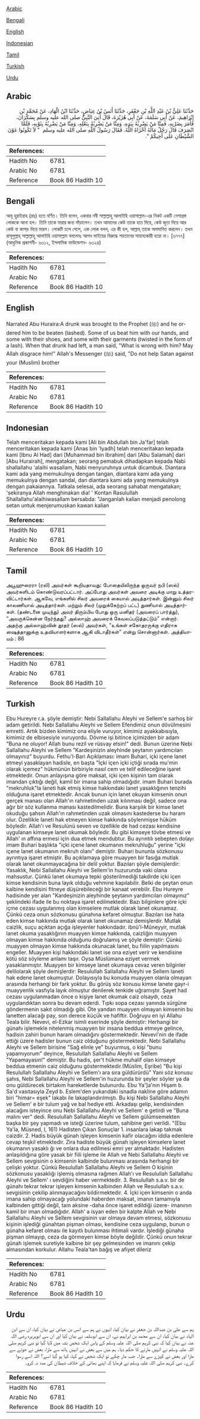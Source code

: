[Arabic](#arabic)

[Bengali](#bengali)

[English](#english)

[Indonesian](#indonesian)

[Tamil](#tamil)

[Turkish](#turkish)

[Urdu](#urdu)

## Arabic


<div dir="rtl" lang="ar" style={{fontSize:'larger',backgroundColor:'#f8f9fa',padding:20}}>
حَدَّثَنَا عَلِيُّ بْنُ عَبْدِ اللَّهِ بْنِ جَعْفَرٍ، حَدَّثَنَا أَنَسُ بْنُ عِيَاضٍ، حَدَّثَنَا ابْنُ الْهَادِ، عَنْ مُحَمَّدِ بْنِ إِبْرَاهِيمَ، عَنْ أَبِي سَلَمَةَ، عَنْ أَبِي هُرَيْرَةَ، قَالَ أُتِيَ النَّبِيُّ صلى الله عليه وسلم بِسَكْرَانَ، فَأَمَرَ بِضَرْبِهِ، فَمِنَّا مَنْ يَضْرِبُهُ بِيَدِهِ، وَمِنَّا مَنْ يَضْرِبُهُ بِنَعْلِهِ، وَمِنَّا مَنْ يَضْرِبُهُ بِثَوْبِهِ، فَلَمَّا انْصَرَفَ قَالَ رَجُلٌ مَالَهُ أَخْزَاهُ اللَّهُ‏.‏ فَقَالَ رَسُولُ اللَّهِ صلى الله عليه وسلم ‏ "‏ لاَ تَكُونُوا عَوْنَ الشَّيْطَانِ عَلَى أَخِيكُمْ ‏"‏‏.‏
</div>
<div style={{backgroundColor:'#f8f9fa',padding:20, marginBottom: 10}}><table> <thead> <tr> <th>References:</th> <th></th> </tr> </thead> <tbody><tr><td>Hadith No</td><td>6781</td></tr><tr><td>Arabic No</td><td>6781</td></tr><tr><td>Reference</td><td>Book 86 Hadith 10</td></tr></tbody></table></div>

## Bengali


<div dir="ltr" lang="bn" style={{fontSize:'larger',backgroundColor:'#f8f9fa',padding:20}}>
আবূ হুরাইরাহ (রাঃ) হতে বর্ণিত। তিনি বলেন, একবার নবী সাল্লাল্লাহু আলাইহি ওয়াসাল্লাম-এর নিকট একটি নেশাগ্রস্ত লোককে আনা হল। তিনি তাকে মারার জন্য দাঁড়ালেন। তখন আমাদের কেউ তাকে হাত দিয়ে, কেউ জুতা দিয়ে আর কেউ বা কাপড় দিয়ে মারল। লোকটি চলে গেলে, এক লোক বলল, এর কী হল, আল্লাহ্ তাকে অপমানিত করলেন। তখন রাসূলুল্লাহ্ সাল্লাল্লাহু আলাইহি ওয়াসাল্লাম বললেনঃ আপন ভাইয়ের বিরুদ্ধে শয়তানের সাহায্যকারী হয়ো না। [৬৭৭৭] (আধুনিক প্রকাশনী- ৬৩১২, ইসলামিক ফাউন্ডেশন- ৬৩২৪)
</div>
<div style={{backgroundColor:'#f8f9fa',padding:20, marginBottom: 10}}><table> <thead> <tr> <th>References:</th> <th></th> </tr> </thead> <tbody><tr><td>Hadith No</td><td>6781</td></tr><tr><td>Arabic No</td><td>6781</td></tr><tr><td>Reference</td><td>Book 86 Hadith 10</td></tr></tbody></table></div>

## English


<div dir="ltr" lang="en" style={{fontSize:'larger',backgroundColor:'#f8f9fa',padding:20}}>
Narrated Abu Huraira:A drunk was brought to the Prophet (ﷺ) and he ordered him to be beaten (lashed). Some of us beat him with our hands, and some with their shoes, and some with their garments (twisted in the form of a lash). When that drunk had left, a man said, "What is wrong with him? May Allah disgrace him!" Allah's Messenger (ﷺ) said, "Do not help Satan against your (Muslim) brother
</div>
<div style={{backgroundColor:'#f8f9fa',padding:20, marginBottom: 10}}><table> <thead> <tr> <th>References:</th> <th></th> </tr> </thead> <tbody><tr><td>Hadith No</td><td>6781</td></tr><tr><td>Arabic No</td><td>6781</td></tr><tr><td>Reference</td><td>Book 86 Hadith 10</td></tr></tbody></table></div>

## Indonesian


<div dir="ltr" lang="id" style={{fontSize:'larger',backgroundColor:'#f8f9fa',padding:20}}>
Telah menceritakan kepada kami [Ali bin Abdullah bin Ja'far] telah menceritakan kepada kami [Anas bin 'Iyadh] telah menceritakan kepada kami [Ibnu Al Had] dari [Muhammad bin Ibrahim] dari [Abu Salamah] dari [Abu Hurairah], mengatakan; seorang pemabuk dihadapkan kepada Nabi shallallahu 'alaihi wasallam, Nabi menyuruhnya untuk dicambuk. Diantara kami ada yang memukulnya dengan tangan, diantara kami ada yang memukulnya dengan sandal, dan diantara kami ada yang memukulnya dengan pakaiannya. Tatkala selesai, ada seorang sahabat mengatakan; 'sekiranya Allah menghinakan dia! ' Kontan Rasulullah Shallallahu'alaihiwasallam bersabda: "Janganlah kalian menjadi penolong setan untuk menjerumuskan kawan kalian
</div>
<div style={{backgroundColor:'#f8f9fa',padding:20, marginBottom: 10}}><table> <thead> <tr> <th>References:</th> <th></th> </tr> </thead> <tbody><tr><td>Hadith No</td><td>6781</td></tr><tr><td>Arabic No</td><td>6781</td></tr><tr><td>Reference</td><td>Book 86 Hadith 10</td></tr></tbody></table></div>

## Tamil


<div dir="ltr" lang="ta" style={{fontSize:'larger',backgroundColor:'#f8f9fa',padding:20}}>
அபூஹுரைரா (ரலி) அவர்கள் கூறியதாவது: போதையிலிருந்த ஒருவர் நபி (ஸல்) அவர்களிடம் கொண்டுவரப்பட்டார். அப்போது அவர்கள் அவரை அடிக்கு மாறு உத்தரவிட்டார்கள். ஆகவே, எங்களில் சிலர் அவரைக் கையால் அடித்தார்கள். இன்னும் சிலர் காலணியால் அடித்தார்கள். மற்றும் சிலர் (முறுக்கேற்றப் பட்ட) துணியால் அடித்தார்கள். (தண்டனை முடிந்து) அவர் திரும்பிய போது ஒரு மனிதர் (அவரைப் பார்த்து), “அவருக்கென்ன நேர்ந்தது? அல்லாஹ் அவரைக் கேவலப்படுத்தட்டும்” என்றார். அதற்கு அல்லாஹ்வின் தூதர் (ஸல்) அவர்கள், “உங்கள் சகோதரருக்கு எதிராக ஷைத்தானுக்கு உதவியாளர்களாக ஆகி விடாதீர்கள்” என்று சொன்னார்கள். அத்தியாயம் : 86
</div>
<div style={{backgroundColor:'#f8f9fa',padding:20, marginBottom: 10}}><table> <thead> <tr> <th>References:</th> <th></th> </tr> </thead> <tbody><tr><td>Hadith No</td><td>6781</td></tr><tr><td>Arabic No</td><td>6781</td></tr><tr><td>Reference</td><td>Book 86 Hadith 10</td></tr></tbody></table></div>

## Turkish


<div dir="ltr" lang="tr" style={{fontSize:'larger',backgroundColor:'#f8f9fa',padding:20}}>
Ebu Hureyre r.a. şöyle demiştir: Nebi Sallallahu Aleyhi ve Sellem'e sarhoş bir adam getirildi. Nebi Sallallahu Aleyhi ve Sellem Efendimiz onun dövülmesini emretti. Artık bizden kimimiz ona eliyle vuruyor, kimimiz ayakkabısıyla, kimimiz de elbisesiyle vuruyordu. Dövme işi bitince içimizden bir adam "Buna ne oluyor! Allah bunu rezil ve rüsvay etsin!" dedi. Bunun üzerine Nebi Sallallahu Aleyhi ve Sellem "Kardeşinizin aleyhinde şeytanın yardımcıları olmayınız" buyurdu. Fethu'l-Bari Açıklaması: imam Buhari, içki içene lanet etmeyi yasaklayan hadisle, en başta "İçki içen içki içtiği sırada mu'min olarak içemez" hükmünün birbiriyle nasıl cem ve telif edileceğine işaret etmektedir. Onun anlayışına göre maksat, içki içen kişinin tam olarak imandan çıktığı değil, kamil bir imana sahip olmadığıdır. imam Buhari burada "mekruhluk"la laneti hak etmiş kimse hakkındaki lanet yasaklığının tenzihi olduğuna işaret etmektedir. Ancak bunun için lanet okuyan kimsenin onun gerçek manası olan Allah'ın rahmetinden uzak kılınması değil, sadece ona ağır bir söz kullanma manası kastedilmelidir. Buna karşılık bir kimse lanet okuduğu şahsın Allah'ın rahmetinden uzak olmasını kastederse bu haram olur. Özellikle laneti hak etmeyen kimse hakkında söylenmişse hüküm böyledir. Allah'ı ve Resulünü seven ve özellikle de had cezası kendisine uygulanan kimseye lanet okumak böyledir. Bu gibi kimseye tövbe etmesi ve Allah' ın affına ermesi için dua etmek mendubtur. Bu ayrıntılı sebepten dolayı imam Buhari başlıkta "içki içene lanet okumanın mekruhluğu" yerine "içki içene lanet okumanın mekruh olanı" demiştir. Buhari bununla sözkonusu ayrıntıya işaret etmiştir. Bu açıklamaya göre muayyen bir fasığa mutlak olarak lanet okunmayacağına bir delil yoktur. Bazıları şöyle demişlerdir: Yasaklık, Nebi Sallallahu Aleyhi ve Sellem'in huzurunda vaki olana mahsustur. Çünkü lanet okumaya tepki gösterilmediği takdirde içki içen kimse kendisinin buna layık olduğu vehmine kapılabilir. Belki de şeytan onun kalbine kendisini fitneye düşürebileceği bir kanaat verebilir. Ebu Hureyre hadisinde yer alan "Kardeşinizin aleyhinde şeytanın yardımcıları olmayınız" şeklindeki ifade ile bu noktaya işaret edilmektedir. Bazı bilginlere göre içki içme cezası uygulanmış olan kimselere mutlak olarak lanet okunamaz. Çünkü ceza onun sözkonusu günahına kefaret olmuştur. Bazıları ise hata eden kimse hakkında mutlak olarak lanet okunamaz demişlerdir. Mutlak caizlik, suçu açıktan açığa işleyenler hakkındadır. ibnü'l-Müneyyir, mutlak lanet okuma yasaklığının muayyen kimse hakkında, caizliğin muayyen olmayan kimse hakkında olduğunu doğrulamış ve şöyle demiştir: Çünkü muayyen olmayan kimse hakkında okunacak lanet, bu fiilin yapılmasını engeller. Muayyen kişi hakkındaki lanet ise ona eziyet verir ve kendisine kötü söz söyleme anlamı taşır. Oysa Müslümana eziyet vermek yasaklanmıştır. Muayyen bir kimseye lanet okumaya cevaz veren bilginler delilolarak şöyle demişlerdir: Resulullah Sallallahu Aleyhi ve Sellem laneti hak edene lanet okumuştur. Dolayısıyla bu konuda muayyen olanla olmayan arasında herhangi bir fark yoktur. Bu görüş söz konusu kimse lanete gayr-i muayyenlik vasfıyla layık olmuştur denilerek tenkide uğramıştır. Şayet had cezası uygulanmadan önce o kişiye lanet okumak caiz olsaydı, ceza uygulandıktan sonra bu devam ederdi. Tıpkı sopa cezası yanında sürgüne göndermenin sakıt olmadığı gibi. Öte yandan muayyen olmayan kimsenin bu lanetten alacağı pay, son derece küçük ve hafiftir. Doğruyu en iyi Allahu Teala bilir. Nevevi, el-Ezkar isimli eserinde şöyle demiştir: Herhangi bir günahı işlemekle nitelenmiş muayyen bir insana beddua etmeye gelince, hadisin zahiri bunun haram olmadığını göstermektedir. Nevevi'nin de ifade ettiği üzere hadisler bunun caiz olduğunu göstermektedir. Nebi Sallallahu Aleyhi ve Sellem birisine "Sağ elinle ye" buyurmuş, o kişi "bunu yapamıyorum" deyince, Resulullah Sallallahu Aleyhi ve Sellem "Yapamayasın!" demiştir. Bu hadis, şer't hükme muhalif olan kimseye beddua etmenin caiz olduğunu göstermektedir.(Müslim, Eşribe) "Bu kişi Resulullah Sallallahu Aleyhi ve Sellem'ı ara sıra güldürürdü" Yani söz konusu şahıs, Nebi Sallallahu Aleyhi ve Sellem'in huzurunda bir şeyler söyler ya da onu güldürecek birtakım hareketlerde bulunurdu. Ebu Ya']a'nın Hişam b. Sa'd vasıtasıyla Zeyd b. Eslem'den yukarıdaki isnadla nakline göre adamın biri "himar= eşek" lakabı ile lakaplandırılmıştı. Bu kişi Nebi Sallallahu Aleyhi ve Sellem' e bir tulum yağ ve bal hediye etti. Arkadaşı gelip, kendisinden alacağını isteyince onu Nebi Sallallahu Aleyhi ve Sellem' e getirdi ve "Buna malını ver" dedi. Resulullah Sallallahu Aleyhi ve Sellem gülümsemekten başka bir şey yapmadı ve isteği üzerine tulum, sahibine geri verildi. "(Ebu Ya'la, Müsned, I, 161) Hadisten Çıkan Sonuçlar 1. insanlara lakap takmak caizdir. 2. Hadis büyük günah işleyen kimsenin kafir olacağını iddia edenlere cevap teşkil etmektedir. Zira hadiste büyük günah işleyen kimselere lanet okumanın yasaklı ğı ve onlara dua edilmesi emri yer almaktadır. Hadisten anlaşıldığına göre yasak bir fiili işleme ile Allah ve Nebi Sallallahu Aleyhi ve Sellem sevgisinin o kimsenin kalbinde bulunması arasında herhangi bir çelişki yoktur. Çünkü Resulullah Sallallahu Aleyhi ve Sellem O kişinin sözkonusu yasaklığı işlemiş olmasına rağmen Allah'ı ve Resulullah Sallallahu Aleyhi ve Sellem' ı sevdiğini haber vermektedir. 3. Resulullah s.a.v. bir de günahı tekrar tekrar işleyen kimsenin kalbinden Allah ve Resulullah s.a.v. sevgisinin çekilip alınmayacağını bildirmektedir. 4. İçki içen kimsenin o anda imana sahip olmayacağı yolundaki haberden maksat, imanın tamamıyla kalbinden gittiği değil, tam aksine -daha önce işaret edildiği üzere- imanının kamil bir iman olmadığıdır. Allah' a isyan eden bir kalpte Allah ve Nebi Sallallahu Aleyhi ve Sellem sevgisinin var olmaya devam etmesi, sözkonusu kişinin işlediği günahtan pişman olması, kendisine ceza uygulanıp, bunun o günaha kefaret olması ile kayıtlı bulunması ihtimali vardır. İşlediği günaha pişman olmayıp, ceza da görmeyen kimse böyle değildir. Çünkü onun tekrar günah işlemek suretiyle kalbine bir şey gelmesinden ve imanını çekip almasından korkulur. Allahu Teala'tan bağış ve afiyet dileriz
</div>
<div style={{backgroundColor:'#f8f9fa',padding:20, marginBottom: 10}}><table> <thead> <tr> <th>References:</th> <th></th> </tr> </thead> <tbody><tr><td>Hadith No</td><td>6781</td></tr><tr><td>Arabic No</td><td>6781</td></tr><tr><td>Reference</td><td>Book 86 Hadith 10</td></tr></tbody></table></div>

## Urdu


<div dir="rtl" lang="ur" style={{fontSize:'larger',backgroundColor:'#f8f9fa',padding:20}}>
ہم سے علی بن عبداللہ بن جعفر نے بیان کیا، انہوں نے ہم سے انس بن عیاض نے بیان کیا، ان سے ابن الہاد نے بیان کیا، ان سے محمد بن ابراہیم نے، ان سے ابوسلمہ نے بیان کیا اور ان سے ابوہریرہ رضی اللہ عنہ نے بیان کیا کہ نبی کریم صلی اللہ علیہ وسلم کے پاس ایک شخص نشہ میں لایا گیا تو نبی کریم صلی اللہ علیہ وسلم نے انہیں مارنے کا حکم دیا۔ ہم میں سے بعض نے انہیں ہاتھ سے مارا، بعض نے جوتے سے مارا اور بعض نے کپڑے سے مارا۔ جب مار چکے تو ایک شخص نے کہا، کیا ہو گیا اسے؟ اللہ اسے رسوا کرے۔ نبی کریم صلی اللہ علیہ وسلم نے فرمایا کہ اپنے بھائی کے خلاف شیطان کی مدد نہ کرو۔
</div>
<div style={{backgroundColor:'#f8f9fa',padding:20, marginBottom: 10}}><table> <thead> <tr> <th>References:</th> <th></th> </tr> </thead> <tbody><tr><td>Hadith No</td><td>6781</td></tr><tr><td>Arabic No</td><td>6781</td></tr><tr><td>Reference</td><td>Book 86 Hadith 10</td></tr></tbody></table></div>